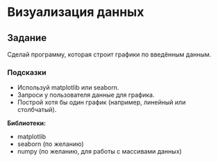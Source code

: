 # Визуализация данных

## Задание

Сделай программу, которая строит графики по введённым данным.

### Подсказки

- Используй matplotlib или seaborn.
- Запроси у пользователя данные для графика.
- Построй хотя бы один график (например, линейный или столбчатый).

**Библиотеки:**

- matplotlib
- seaborn (по желанию)
- numpy (по желанию, для работы с массивами данных)
